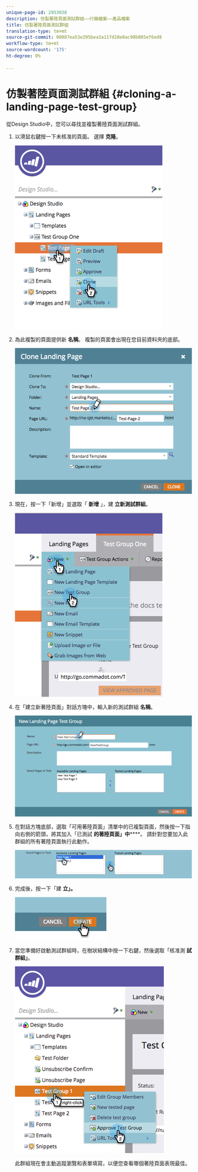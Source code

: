 ```yaml
---
unique-page-id: 2953038
description: 仿製著陸頁面測試群組——行銷檔案——產品檔案
title: 仿製著陸頁面測試群組
translation-type: tm+mt
source-git-commit: 00887ea53e395bea3a11fd28e0ac98b085ef6ed8
workflow-type: tm+mt
source-wordcount: '175'
ht-degree: 0%

---
```



# 仿製著陸頁面測試群組 {#cloning-a-landing-page-test-group}

從Design Studio中，您可以尋找並複製著陸頁面測試群組。

1. 以滑鼠右鍵按一下未核准的頁面。 選擇 **克隆**。

   ![](assets/image2015-4-27-15-3a11-3a24.png)

1. 為此複製的頁面提供新 **名稱**。 複製的頁面會出現在您目前資料夾的底部。

   ![](assets/image2015-4-27-16-3a10-3a10.png)

1. 現在，按一下「新增」並選取「 **新增** 」，建 **立新測試群組**。

   ![](assets/image2015-4-27-15-3a49-3a54.png)

1. 在「建立新著陸頁面」對話方塊中，輸入新的測試群組 **名稱**。

   ![](assets/image2015-4-27-15-3a58-3a13.png)

1. 在對話方塊底部，選取「可用著陸頁面」清單中的已複製頁面，然後按一下指向右側的箭頭，將其加入「已測試 **的著陸頁面」中******。 請針對您要加入此群組的所有著陸頁面執行此動作。

   ![](assets/image2015-4-27-16-3a3-3a22.png)

1. 完成後，按一下「建 **立」。**

   ![](assets/image2015-4-27-16-3a7-3a50.png)

1. 當您準備好啟動測試群組時，在樹狀結構中按一下右鍵，然後選取「核准測 **試群組」**。

   ![](assets/image2015-4-27-16-3a19-3a10.png)

   此群組現在會主動追蹤瀏覽和表單填寫，以便您查看哪個著陸頁面表現最佳。

